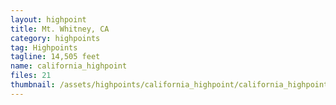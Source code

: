 ```yaml
---
layout: highpoint
title: Mt. Whitney, CA
category: highpoints
tag: Highpoints
tagline: 14,505 feet
name: california_highpoint
files: 21
thumbnail: /assets/highpoints/california_highpoint/california_highpoint-21.jpg
---
```

